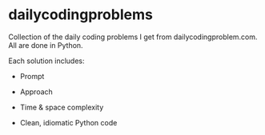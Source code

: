 # dailycodingproblems
Collection of the daily coding problems I get from dailycodingproblem.com. All are done in Python.

Each solution includes:

- Prompt

- Approach

- Time & space complexity

- Clean, idiomatic Python code
